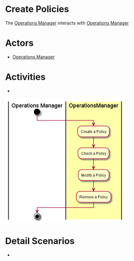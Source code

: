 # Create Policies
The [Operations Manager](../../Actors/OperationsManager/README.md) interacts with [Operations Manager](../../OperationsManger/README.md)

# Actors

* [Operations Manager](../../Actors/OperationsManager/README.md)

# Activities

*

![Image](Activities.png)

# Detail Scenarios
* 

